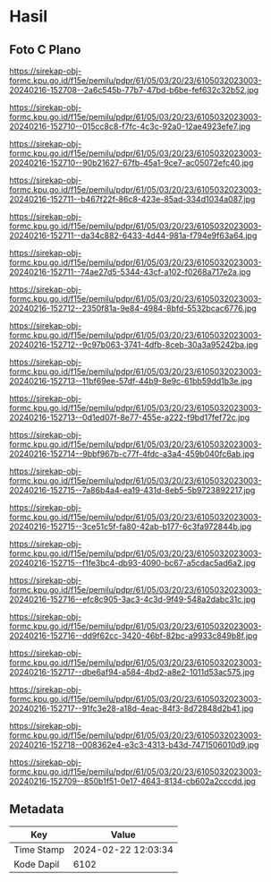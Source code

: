 # Hasil

## Foto C Plano

https://sirekap-obj-formc.kpu.go.id/f15e/pemilu/pdpr/61/05/03/20/23/6105032023003-20240216-152708--2a6c545b-77b7-47bd-b6be-fef632c32b52.jpg

https://sirekap-obj-formc.kpu.go.id/f15e/pemilu/pdpr/61/05/03/20/23/6105032023003-20240216-152710--015cc8c8-f7fc-4c3c-92a0-12ae4923efe7.jpg

https://sirekap-obj-formc.kpu.go.id/f15e/pemilu/pdpr/61/05/03/20/23/6105032023003-20240216-152710--90b21627-67fb-45a1-9ce7-ac05072efc40.jpg

https://sirekap-obj-formc.kpu.go.id/f15e/pemilu/pdpr/61/05/03/20/23/6105032023003-20240216-152711--b467f22f-86c8-423e-85ad-334d1034a087.jpg

https://sirekap-obj-formc.kpu.go.id/f15e/pemilu/pdpr/61/05/03/20/23/6105032023003-20240216-152711--da34c882-6433-4d44-981a-f794e9f63a64.jpg

https://sirekap-obj-formc.kpu.go.id/f15e/pemilu/pdpr/61/05/03/20/23/6105032023003-20240216-152711--74ae27d5-5344-43cf-a102-f0268a717e2a.jpg

https://sirekap-obj-formc.kpu.go.id/f15e/pemilu/pdpr/61/05/03/20/23/6105032023003-20240216-152712--2350f81a-9e84-4984-8bfd-5532bcac6776.jpg

https://sirekap-obj-formc.kpu.go.id/f15e/pemilu/pdpr/61/05/03/20/23/6105032023003-20240216-152712--9c97b063-3741-4dfb-8ceb-30a3a95242ba.jpg

https://sirekap-obj-formc.kpu.go.id/f15e/pemilu/pdpr/61/05/03/20/23/6105032023003-20240216-152713--11bf69ee-57df-44b9-8e9c-61bb59dd1b3e.jpg

https://sirekap-obj-formc.kpu.go.id/f15e/pemilu/pdpr/61/05/03/20/23/6105032023003-20240216-152713--0d1ed07f-8e77-455e-a222-f9bd17fef72c.jpg

https://sirekap-obj-formc.kpu.go.id/f15e/pemilu/pdpr/61/05/03/20/23/6105032023003-20240216-152714--9bbf967b-c77f-4fdc-a3a4-459b040fc6ab.jpg

https://sirekap-obj-formc.kpu.go.id/f15e/pemilu/pdpr/61/05/03/20/23/6105032023003-20240216-152715--7a86b4a4-ea19-431d-8eb5-5b9723892217.jpg

https://sirekap-obj-formc.kpu.go.id/f15e/pemilu/pdpr/61/05/03/20/23/6105032023003-20240216-152715--3ce51c5f-fa80-42ab-b177-6c3fa972844b.jpg

https://sirekap-obj-formc.kpu.go.id/f15e/pemilu/pdpr/61/05/03/20/23/6105032023003-20240216-152715--f1fe3bc4-db93-4090-bc67-a5cdac5ad6a2.jpg

https://sirekap-obj-formc.kpu.go.id/f15e/pemilu/pdpr/61/05/03/20/23/6105032023003-20240216-152716--efc8c905-3ac3-4c3d-9f49-548a2dabc31c.jpg

https://sirekap-obj-formc.kpu.go.id/f15e/pemilu/pdpr/61/05/03/20/23/6105032023003-20240216-152716--dd9f62cc-3420-46bf-82bc-a9933c849b8f.jpg

https://sirekap-obj-formc.kpu.go.id/f15e/pemilu/pdpr/61/05/03/20/23/6105032023003-20240216-152717--dbe6af94-a584-4bd2-a8e2-1011d53ac575.jpg

https://sirekap-obj-formc.kpu.go.id/f15e/pemilu/pdpr/61/05/03/20/23/6105032023003-20240216-152717--91fc3e28-a18d-4eac-84f3-8d72848d2b41.jpg

https://sirekap-obj-formc.kpu.go.id/f15e/pemilu/pdpr/61/05/03/20/23/6105032023003-20240216-152718--008362e4-e3c3-4313-b43d-7471506010d9.jpg

https://sirekap-obj-formc.kpu.go.id/f15e/pemilu/pdpr/61/05/03/20/23/6105032023003-20240216-152709--850b1f51-0e17-4643-8134-cb602a2cccdd.jpg


## Metadata

| Key        | Value               |
| ---------- | ------------------- |
| Time Stamp | 2024-02-22 12:03:34 |
| Kode Dapil | 6102                |



